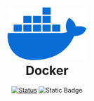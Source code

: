 <h1 align="center">
  <img src="image/docker-logo.png" alt="Kubernetes" width=180px height=120px >
  <br>
  Docker
</h1>

<div align="center">

[![Status](https://img.shields.io/badge/version-1.0-blue)]()
![Static Badge](https://img.shields.io/badge/status-desenvolvimento-deve)
